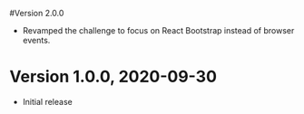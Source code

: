 #Version 2.0.0
- Revamped the challenge to focus on React Bootstrap instead of browser events.
# Version 1.0.0, 2020-09-30
- Initial release
